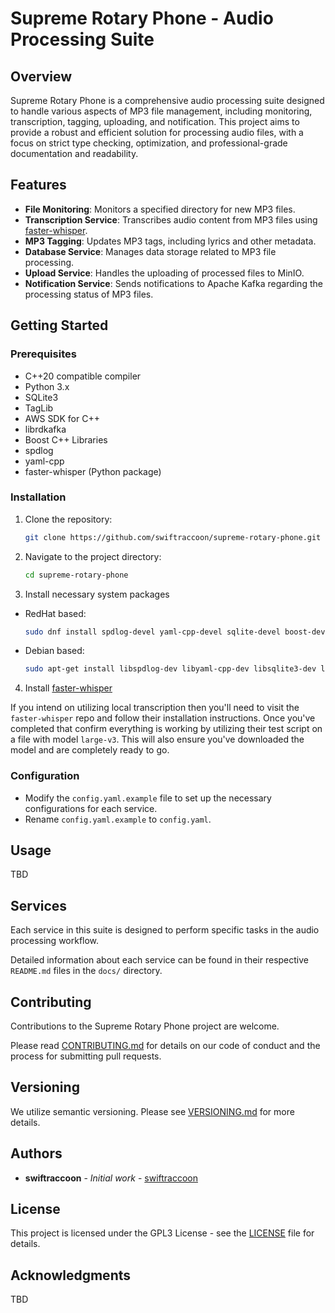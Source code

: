 # Supreme Rotary Phone - Audio Processing Suite

## Overview
Supreme Rotary Phone is a comprehensive audio processing suite designed to handle various aspects of MP3 file management, including monitoring, transcription, tagging, uploading, and notification. This project aims to provide a robust and efficient solution for processing audio files, with a focus on strict type checking, optimization, and professional-grade documentation and readability.

## Features
- **File Monitoring**: Monitors a specified directory for new MP3 files.
- **Transcription Service**: Transcribes audio content from MP3 files using [faster-whisper](https://github.com/SYSTRAN/faster-whisper).
- **MP3 Tagging**: Updates MP3 tags, including lyrics and other metadata.
- **Database Service**: Manages data storage related to MP3 file processing.
- **Upload Service**: Handles the uploading of processed files to MinIO.
- **Notification Service**: Sends notifications to Apache Kafka regarding the processing status of MP3 files.

## Getting Started

### Prerequisites
- C++20 compatible compiler
- Python 3.x
- SQLite3
- TagLib
- AWS SDK for C++
- librdkafka
- Boost C++ Libraries
- spdlog
- yaml-cpp
- faster-whisper (Python package)

### Installation
1. Clone the repository:
   ```bash
   git clone https://github.com/swiftraccoon/supreme-rotary-phone.git
   ```
2. Navigate to the project directory:
   ```bash
   cd supreme-rotary-phone
   ```
3. Install necessary system packages
- RedHat based:
   ```bash
   sudo dnf install spdlog-devel yaml-cpp-devel sqlite-devel boost-devel taglib-devel librdkafka-devel
   ```
- Debian based:
   ```bash
   sudo apt-get install libspdlog-dev libyaml-cpp-dev libsqlite3-dev libboost-all-dev libtag1-dev librdkafka-dev
   ```
4. Install [faster-whisper](https://github.com/SYSTRAN/faster-whisper)

If you intend on utilizing local transcription then you'll need to visit the `faster-whisper` repo and follow their installation instructions. Once you've completed that confirm everything is working by utilizing their test script on a file with model `large-v3`. This will also ensure you've downloaded the model and are completely ready to go.

### Configuration
- Modify the `config.yaml.example` file to set up the necessary configurations for each service.
- Rename `config.yaml.example` to `config.yaml`.

## Usage
TBD

## Services
Each service in this suite is designed to perform specific tasks in the audio processing workflow. 

Detailed information about each service can be found in their respective `README.md` files in the `docs/` directory.

## Contributing
Contributions to the Supreme Rotary Phone project are welcome. 

Please read [CONTRIBUTING.md](CONTRIBUTING.md) for details on our code of conduct and the process for submitting pull requests.

## Versioning
We utilize semantic versioning. Please see [VERSIONING.md](VERSIONING.md) for more details.

## Authors
- **swiftraccoon** - *Initial work* - [swiftraccoon](https://github.com/swiftraccoon)

## License
This project is licensed under the GPL3 License - see the [LICENSE](LICENSE) file for details.

## Acknowledgments
TBD
